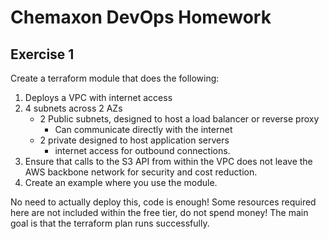 # Chemaxon DevOps Homework

## Exercise 1

Create a terraform module that does the following:

1. Deploys a VPC with internet access
1. 4 subnets across 2 AZs
    * 2 Public subnets, designed to host a load balancer or reverse proxy
        * Can communicate directly with the internet
    * 2 private designed to host application servers
        * internet access for outbound connections.
1. Ensure that calls to the S3 API from within the VPC does not leave the AWS backbone network for security and cost reduction.
1. Create an example where you use the module.

No need to actually deploy this, code is enough! Some resources required here are not included within the free tier, do not spend money! The main goal is that the terraform plan runs successfully.
